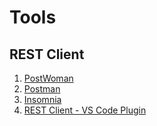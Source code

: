 # Tools

## REST Client

1. [PostWoman](https://postwoman.io/)
1. [Postman](https://www.postman.com/)
1. [Insomnia](https://insomnia.rest/)
1. [REST Client - VS Code Plugin](https://marketplace.visualstudio.com/items?itemName=humao.rest-client)